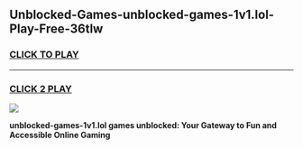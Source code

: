 
## Unblocked-Games-unblocked-games-1v1.lol-Play-Free-36tlw
<h3>
<a href="https://premium76.site?title=unblocked-games-1v1.lol&ref=10A">CLICK TO PLAY</a></h3>
<hr>

<h3>
<a href="https://premium76.site?title=unblocked-games-1v1.lol&ref=10A">CLICK 2 PLAY</a>
  
</h3>

<a href="https://premium76.site?title=unblocked-games-1v1.lol&ref=10A"><img src="https://clearcache.store/games.png"></a>


**unblocked-games-1v1.lol games unblocked: Your Gateway to Fun and Accessible Online Gaming**
